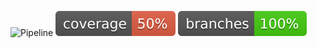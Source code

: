 ![Pipeline](https://github.com/Mzk-Ali/M2I_JAVA_DEVOPS_API_REST/actions/workflows/ci.yml/badge.svg)
![Code Coverage](https://github.com/Mzk-Ali/M2I_JAVA_DEVOPS_API_REST/blob/main/.github/badges/jacoco.svg)
![Branche Coverage](https://github.com/Mzk-Ali/M2I_JAVA_DEVOPS_API_REST/blob/main/.github/badges/branches.svg)
